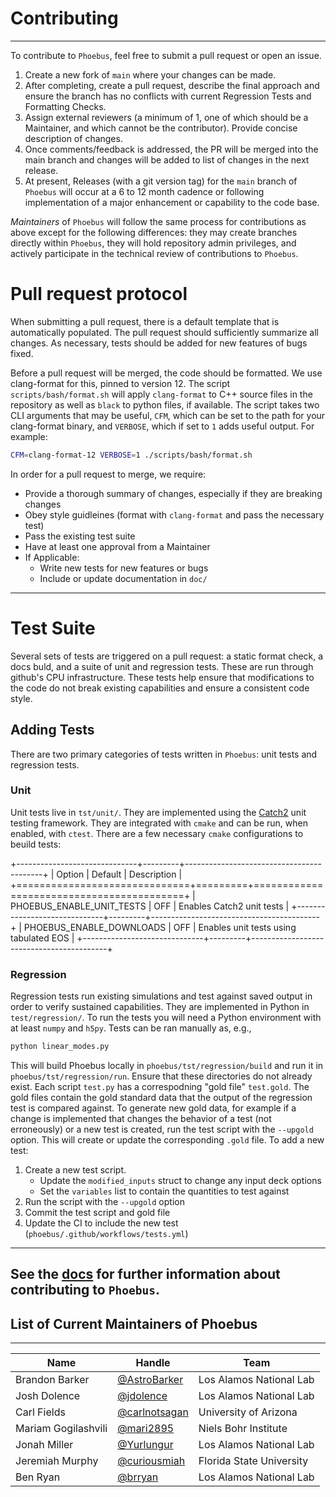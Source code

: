 # Contributing
---

To contribute to `Phoebus`, feel free to submit a pull request or open
an issue.

1.  Create a new fork of `main` where your changes can be made.
2.  After completing, create a pull request, describe the final approach
    and ensure the branch has no conflicts with current Regression Tests
    and Formatting Checks.
3.  Assign external reviewers (a minimum of 1, one of which should be a
    Maintainer, and which cannot be the contributor). Provide concise
    description of changes.
4.  Once comments/feedback is addressed, the PR will be merged into the
    main branch and changes will be added to list of changes in the next
    release.
5.  At present, Releases (with a git version tag) for the `main` branch
    of `Phoebus` will occur at a 6 to 12 month cadence or following
    implementation of a major enhancement or capability to the code
    base.

*Maintainers* of `Phoebus` will follow the same process for
contributions as above except for the following differences: they may
create branches directly within `Phoebus`, they will hold repository
admin privileges, and actively participate in the technical review of
contributions to `Phoebus`.

# Pull request protocol

When submitting a pull request, there is a default template that is
automatically populated. The pull request should sufficiently summarize
all changes. As necessary, tests should be added for new features of
bugs fixed.

Before a pull request will be merged, the code should be formatted. We
use clang-format for this, pinned to version 12. The script
`scripts/bash/format.sh` will apply `clang-format` to C++ source files
in the repository as well as `black` to python files, if available. The
script takes two CLI arguments that may be useful, `CFM`, which can be
set to the path for your clang-format binary, and `VERBOSE`, which if
set to `1` adds useful output. For example:

``` bash
CFM=clang-format-12 VERBOSE=1 ./scripts/bash/format.sh
```

In order for a pull request to merge, we require:

-   Provide a thorough summary of changes, especially if they are
    breaking changes
-   Obey style guidleines (format with `clang-format` and pass the
    necessary test)
-   Pass the existing test suite
-   Have at least one approval from a Maintainer
-   If Applicable:
    -   Write new tests for new features or bugs
    -   Include or update documentation in `doc/`

---

# Test Suite

Several sets of tests are triggered on a pull request: a static format
check, a docs buld, and a suite of unit and regression tests. These are
run through github\'s CPU infrastructure. These tests help ensure that
modifications to the code do not break existing capabilities and ensure
a consistent code style.

## Adding Tests

There are two primary categories of tests written in `Phoebus`: unit
tests and regression tests.

### Unit

Unit tests live in `tst/unit/`. They are implemented using the
[Catch2](https://github.com/catchorg/Catch2) unit testing framework.
They are integrated with `cmake` and can be run, when enabled, with
`ctest`. There are a few necessary `cmake` configurations to beuild
tests:

+------------------------------+---------+------------------------------------------+
| Option                       | Default | Description                              |
+==============================+=========+==========================================+
| PHOEBUS\_ENABLE\_UNIT\_TESTS | OFF     | Enables Catch2 unit tests                |
+------------------------------+---------+------------------------------------------+
| PHOEBUS\_ENABLE\_DOWNLOADS   | OFF     | Enables unit tests using tabulated EOS   |
+------------------------------+---------+------------------------------------------+

### Regression

Regression tests run existing simulations and test against saved output
in order to verify sustained capabilities. They are implemented in
Python in `test/regression/`. To run the tests you will need a Python
environment with at least `numpy` and `h5py`. Tests can be ran manually
as, e.g.,

``` bash
python linear_modes.py
```

This will build Phoebus locally in `phoebus/tst/regression/build` and
run it in `phoebus/tst/regression/run`. Ensure that these directories do
not already exist. Each script `test.py` has a correspodning \"gold
file\" `test.gold`. The gold files contain the gold standard data that
the output of the regression test is compared against. To generate new
gold data, for example if a change is implemented that changes the
behavior of a test (not erroneously) or a new test is created, run the
test script with the `--upgold` option. This will create or update the
corresponding `.gold` file. To add a new test:

1.  Create a new test script.
    -   Update the `modified_inputs` struct to change any input deck
        options
    -   Set the `variables` list to contain the quantities to test
        against
2.  Run the script with the `--upgold` option
3.  Commit the test script and gold file
4.  Update the CI to include the new test
    (`phoebus/.github/workflows/tests.yml`)

---
See the [docs](https://lanl.github.io/phoebus) for further information
about contributing to `Phoebus`.
---

## List of Current Maintainers of Phoebus
---
| Name     | Handle       | Team       |
|----------|--------------|------------|
| Brandon Barker | [@AstroBarker](https://www.github.com/AstroBarker) | Los Alamos National Lab |
| Josh Dolence | [@jdolence](https://www.github.com/jdolence) | Los Alamos National Lab |
| Carl Fields | [@carlnotsagan](https://www.github.com/carlnotsagan) | University of Arizona |
| Mariam Gogilashvili | [@mari2895](https://www.github.com/mari2895) | Niels Bohr Institute |
| Jonah Miller | [@Yurlungur](https://www.github.com/Yurlungur) | Los Alamos National Lab |
| Jeremiah Murphy | [@curiousmiah](https://www.github.com/curiousmiah) | Florida State University |
| Ben Ryan | [@brryan](https://www.github.com/brryan) | Los Alamos National Lab |

